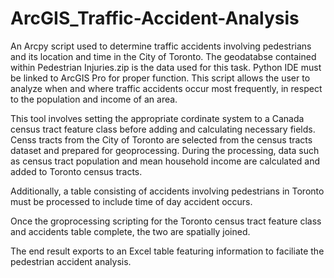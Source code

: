 # ArcGIS_Traffic-Accident-Analysis
An Arcpy script used to determine traffic accidents involving pedestrians and its location and time in the City of Toronto. 
The geodatabse contained within Pedestrian Injuries.zip is the data used for this task. Python IDE must be linked to ArcGIS Pro for proper function.
This script allows the user to analyze when and where traffic accidents occur most frequently, in respect to the population and income of an area. 

This tool involves setting the appropriate cordinate system to a Canada census tract feature class before adding and calculating necessary fields. 
Censs tracts from the City of Toronto are selected from the census tracts dataset and prepared for geoprocessing.
During the processing, data such as census tract population and mean household income are calculated and added to Toronto census tracts. 

Additionally, a table consisting of accidents involving pedestrians in Toronto must be processed to include time of day accident occurs. 

Once the groprocessing scripting for the Toronto census tract feature class and accidents table complete, the two are spatially joined.  

The end result exports to an Excel table featuring information to faciliate the pedestrian accident analysis. 
